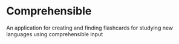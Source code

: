 # Comprehensible
An application for creating and finding flashcards for studying new languages using comprehensible input
